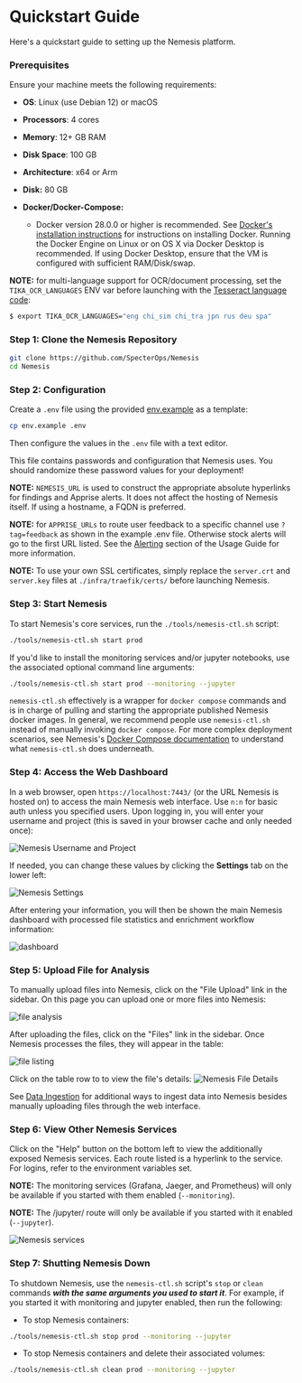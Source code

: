 # Quickstart Guide

Here's a quickstart guide to setting up the Nemesis platform.

### Prerequisites

Ensure your machine meets the following requirements:

- **OS**: Linux (use Debian 12) or macOS
- **Processors**: 4 cores
- **Memory**: 12+ GB RAM
- **Disk Space**: 100 GB
- **Architecture**: x64 or Arm
- **Disk:** 80 GB

- **Docker/Docker-Compose:**
  - Docker version 28.0.0 or higher is recommended. See [Docker's installation instructions](https://docs.docker.com/engine/install/) for instructions on installing Docker. Running the Docker Engine on Linux or on OS X via Docker Desktop is recommended. If using Docker Desktop, ensure that the VM is configured with sufficient RAM/Disk/swap.


**NOTE:** for multi-language support for OCR/document processing, set the `TIKA_OCR_LANGUAGES` ENV var before launching with the [Tesseract language code](https://github.com/tesseract-ocr/tessdata):
```bash
$ export TIKA_OCR_LANGUAGES="eng chi_sim chi_tra jpn rus deu spa"
```


### Step 1: Clone the Nemesis Repository
```bash
git clone https://github.com/SpecterOps/Nemesis
cd Nemesis
```

### Step 2: Configuration
Create a `.env` file using the provided [env.example](https://github.com/SpecterOps/Nemesis/blob/main/env.example) as a template:
```bash
cp env.example .env
```
Then configure the values in the `.env` file with a text editor.

This file contains passwords and configuration that Nemesis uses. You should randomize these password values for your deployment!

**NOTE:** `NEMESIS_URL` is used to construct the appropriate absolute hyperlinks for findings and Apprise alerts. It does not affect the hosting of Nemesis itself. If using a hostname, a FQDN is preferred.

**NOTE:** for `APPRISE_URLs` to route user feedback to a specific channel use `?tag=feedback` as shown in the example .env file. Otherwise stock alerts will go to the first URL listed. See the [Alerting](./usage_guide.md#alerting) section of the Usage Guide for more information.

**NOTE:** To use your own SSL certificates, simply replace the `server.crt` and `server.key` files at `./infra/traefik/certs/` before launching Nemesis.


### Step 3: Start Nemesis
To start Nemesis's core services, run the `./tools/nemesis-ctl.sh` script:

```bash
./tools/nemesis-ctl.sh start prod
```

If you'd like to install the monitoring services and/or jupyter notebooks, use the associated optional command line arguments:

```bash
./tools/nemesis-ctl.sh start prod --monitoring --jupyter
```
`nemesis-ctl.sh` effectively is a wrapper for `docker compose` commands and is in charge of pulling and starting the appropriate published Nemesis docker images. In general, we recommend people use `nemesis-ctl.sh` instead of manually invoking `docker compose`. For more complex deployment scenarios, see Nemesis's [Docker Compose documentation](docker_compose.md) to understand what `nemesis-ctl.sh` does underneath.

### Step 4: Access the Web Dashboard

In a web browser, open `https://localhost:7443/` (or the URL Nemesis is hosted on) to access the main Nemesis web interface. Use `n:n` for basic auth unless you specified users. Upon logging in, you will enter your username and project (this is saved in your browser cache and only needed once):

![Nemesis Username and Project](images/nemesis-dashboard-username-and-project.png)

If needed, you can change these values by clicking the **Settings** tab on the lower left:

![Nemesis Settings](images/nemesis-dashboard-settings.png)

After entering your information, you will then be shown the main Nemesis dashboard with processed file statistics and enrichment workflow information:

![dashboard](images/nemesis-dashboard.png)

### Step 5: Upload File for Analysis

To manually upload files into Nemesis, click on the "File Upload" link in the sidebar. On this page you can upload one or more files into Nemesis:

![file analysis](images/nemesis-dashboard-file-upload_success.png)

After uploading the files, click on the "Files" link in the sidebar. Once Nemesis processes the files, they will appear in the table:

![file listing](images/nemesis-dashboard-files.png)

Click on the table row to to view the file's details:
![Nemesis File Details](images/nemesis-dashboard-file-details.png)

See [Data Ingestion](./usage_guide.md#data-ingestion) for additional ways to ingest data into Nemesis besides manually uploading files through the web interface.

### Step 6: View Other Nemesis Services

Click on the "Help" button on the bottom left to view the additionally exposed Nemesis services. Each route listed is a hyperlink to the service. For logins, refer to the environment variables set.

**NOTE:** The monitoring services (Grafana, Jaeger, and Prometheus) will only be available if you started with them enabled (`--monitoring`).

**NOTE:** The /jupyter/ route will only be available if you started with it enabled (`--jupyter`).

![Nemesis services](images/nemesis-dashboard-services.png)

### Step 7: Shutting Nemesis Down

To shutdown Nemesis, use the `nemesis-ctl.sh` script's `stop` or `clean` commands ***with the same arguments you used to start it***. For example, if you started it with monitoring and jupyter enabled, then run the following:
- To stop Nemesis containers:
```bash
./tools/nemesis-ctl.sh stop prod --monitoring --jupyter
```

- To stop Nemesis containers and delete their associated volumes:
```bash
./tools/nemesis-ctl.sh clean prod --monitoring --jupyter
```
